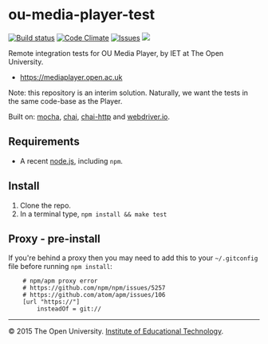 # ou-media-player-test

[![Build status][travis-img]][travis]  [![Code Climate][climate-img]][climate]
[![Issues][issues-img]][issues] ![][reposs]

Remote integration tests for OU Media Player, by IET at The Open University.

* <https://mediaplayer.open.ac.uk>

Note: this repository is an interim solution. Naturally, we want the tests in the same code-base as the Player.

Built on: [mocha], [chai], [chai-http] and [webdriver.io].


## Requirements

* A recent [node.js], including `npm`.


## Install

1. Clone the repo.
2. In a terminal type, `npm install && make test`


## Proxy - pre-install

If you're behind a proxy then you may need to add this to your `~/.gitconfig` file before running `npm install`:

```
    # npm/apm proxy error
    # https://github.com/npm/npm/issues/5257
    # https://github.com/atom/apm/issues/106
    [url "https://"]
        insteadOf = git://
```


---
© 2015 The Open University. [Institute of Educational Technology][iet].

[iet]:     http://iet.open.ac.uk/
[node.js]: http://nodejs.org/
[mocha]:   http://mochajs.org/
[chai]:    http://chaijs.com/
[chai-http]: https://github.com/chaijs/chai-http
[webdriver.io]: http://webdriver.io/
[travis]:  https://travis-ci.org/nfreear/ou-media-player-test
[travis-img]: https://api.travis-ci.org/nfreear/ou-media-player-test.svg?branch=master "Build status"
[climate]: https://codeclimate.com/github/nfreear/ou-media-player-test
[climate-img]: https://codeclimate.com/github/nfreear/ou-media-player-test/badges/gpa.svg
[issues]: https://github.com/nfreear/ou-media-player-test/issues
[issues-img]: https://img.shields.io/github/issues/nfreear/ou-media-player-test.svg
[reposs]: https://reposs.herokuapp.com/?path=nfreear/ou-media-player-test
